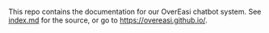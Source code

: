 This repo contains the documentation for our OverEasi chatbot system. See [index.md](https://github.com/overeasi/overeasi/blob/main/index.md) for the source, or go to https://overeasi.github.io/.
